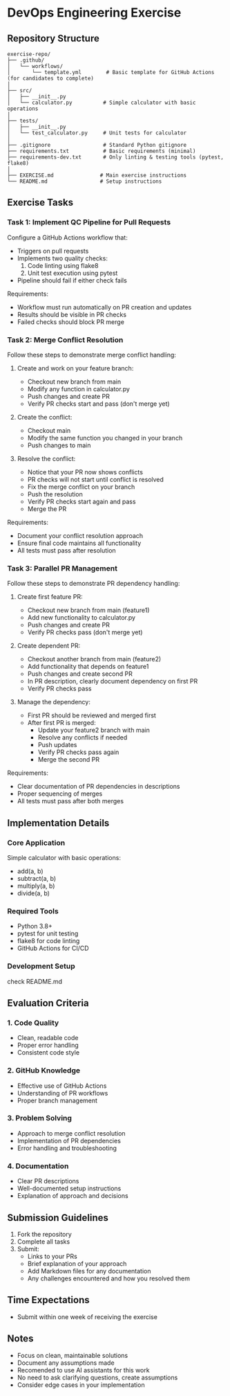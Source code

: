 # DevOps Engineering Exercise

## Repository Structure
```
exercise-repo/
├── .github/
│   └── workflows/
│       └── template.yml        # Basic template for GitHub Actions (for candidates to complete)
│
├── src/
│   ├── __init__.py
│   └── calculator.py          # Simple calculator with basic operations
│
├── tests/
│   ├── __init__.py
│   └── test_calculator.py     # Unit tests for calculator
│
├── .gitignore                 # Standard Python gitignore
├── requirements.txt           # Basic requirements (minimal)
├── requirements-dev.txt       # Only linting & testing tools (pytest, flake8)
│
├── EXERCISE.md               # Main exercise instructions
└── README.md                 # Setup instructions
```

## Exercise Tasks

### Task 1: Implement QC Pipeline for Pull Requests
Configure a GitHub Actions workflow that:
- Triggers on pull requests
- Implements two quality checks:
  1. Code linting using flake8
  2. Unit test execution using pytest
- Pipeline should fail if either check fails

Requirements:
- Workflow must run automatically on PR creation and updates
- Results should be visible in PR checks
- Failed checks should block PR merge

### Task 2: Merge Conflict Resolution
Follow these steps to demonstrate merge conflict handling:

1. Create and work on your feature branch:
   - Checkout new branch from main
   - Modify any function in calculator.py
   - Push changes and create PR
   - Verify PR checks start and pass (don't merge yet)

2. Create the conflict:
   - Checkout main
   - Modify the same function you changed in your branch
   - Push changes to main

3. Resolve the conflict:
   - Notice that your PR now shows conflicts
   - PR checks will not start until conflict is resolved
   - Fix the merge conflict on your branch
   - Push the resolution
   - Verify PR checks start again and pass
   - Merge the PR

Requirements:
- Document your conflict resolution approach
- Ensure final code maintains all functionality
- All tests must pass after resolution

### Task 3: Parallel PR Management
Follow these steps to demonstrate PR dependency handling:

1. Create first feature PR:
   - Checkout new branch from main (feature1)
   - Add new functionality to calculator.py
   - Push changes and create PR
   - Verify PR checks pass (don't merge yet)

2. Create dependent PR:
   - Checkout another branch from main (feature2)
   - Add functionality that depends on feature1
   - Push changes and create second PR
   - In PR description, clearly document dependency on first PR
   - Verify PR checks pass

3. Manage the dependency:
   - First PR should be reviewed and merged first
   - After first PR is merged:
     - Update your feature2 branch with main
     - Resolve any conflicts if needed
     - Push updates
     - Verify PR checks pass again
     - Merge the second PR

Requirements:
- Clear documentation of PR dependencies in descriptions
- Proper sequencing of merges
- All tests must pass after both merges

## Implementation Details

### Core Application
Simple calculator with basic operations:
- add(a, b)
- subtract(a, b)
- multiply(a, b)
- divide(a, b)

### Required Tools
- Python 3.8+
- pytest for unit testing
- flake8 for code linting
- GitHub Actions for CI/CD

### Development Setup
check README.md

## Evaluation Criteria

### 1. Code Quality
- Clean, readable code
- Proper error handling
- Consistent code style

### 2. GitHub Knowledge
- Effective use of GitHub Actions
- Understanding of PR workflows
- Proper branch management

### 3. Problem Solving
- Approach to merge conflict resolution
- Implementation of PR dependencies
- Error handling and troubleshooting

### 4. Documentation
- Clear PR descriptions
- Well-documented setup instructions
- Explanation of approach and decisions

## Submission Guidelines
1. Fork the repository
2. Complete all tasks
3. Submit:
   - Links to your PRs
   - Brief explanation of your approach
   - Add Markdown files for any documentation
   - Any challenges encountered and how you resolved them
     
## Time Expectations
- Submit within one week of receiving the exercise

## Notes
- Focus on clean, maintainable solutions
- Document any assumptions made
- Recomended to use AI assistants for this work
- No need to ask clarifying questions, create assumptions
- Consider edge cases in your implementation
